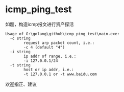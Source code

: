 # icmp_ping_test

如题，构造icmp报文进行资产探活
```
Usage of G:\golang\github\icmp_ping_test\main.exe:
  -c string
        request arp packet count, i.e.:
        -c 4 (default "4")
  -i string
        ip addr of range, i.e.:
        -i 127.0.0.1/24
  -t string
        host or ip addr, i.e.:
        -t 127.0.0.1 or -t www.baidu.com
```
欢迎指正、建议
